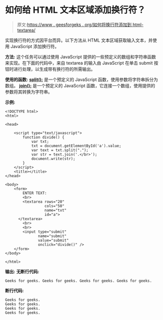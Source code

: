 # 如何给 HTML 文本区域添加换行符？

> 原文:[https://www . geesforgeks . org/如何将换行符添加到 html-textarea/](https://www.geeksforgeeks.org/how-to-add-line-breaks-to-an-html-textarea/)

实现换行符的方式因平台而异。以下方法从 HTML 文本区域获取输入文本，并使用 JavaScript 添加换行符。

**方法:**
这个任务可以通过使用 JavaScript 提供的一些预定义的数组和字符串函数来实现。在下面的代码中，来自 textarea 的输入由 JavaScript 在单击 submit 按钮时进行处理，以生成带有换行符的所需输出。

**使用的函数:**
**[split():](https://www.geeksforgeeks.org/javascript-string-prototype-split-function/)** 是一个预定义的 JavaScript 函数，使用参数将字符串拆分为数组。
**[join():](https://www.geeksforgeeks.org/javascript-array-prototype-join-function/)** 是一个预定义的 JavaScript 函数，它连接一个数组，使用提供的参数将其转换为字符串。

**示例:**

```
<!DOCTYPE html>
<html>

<head>

    <script type="text/javascript">
        function divide() {
            var txt;
            txt = document.getElementById('a').value;
            var text = txt.split(".");
            var str = text.join('.</br>');
            document.write(str);
        }
    </script>
    <title></title>
</head>

<body>
    <form>
        ENTER TEXT:
        <br>
        <textarea rows="20" 
                  cols="50" 
                  name="txt" 
                  id="a">
      </textarea>
        <br>
        <br>
        <input type="submit" 
               name="submit"
               value="submit" 
               onclick="divide()" />
    </form>
</body>

</html>
```

**输出:**
**无断行代码:**

```
Geeks for geeks. Geeks for geeks. Geeks for geeks. Geeks for geeks.
```

**断行代码:**

```
Geeks for geeks. 
Geeks for geeks. 
Geeks for geeks. 
Geeks for geeks.
```